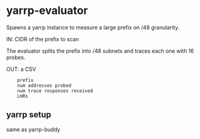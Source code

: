 yarrp-evaluator
================

Spawns a yarrp instance to measure a large prefix on /48 granularity.

IN: CIDR of the prefix to scan

The evaluator splits the prefix into /48 subnets and traces each one with 16 probes.

OUT: a CSV

```
    prefix
    num addresses probed
    num trace responses received
    LHRs
```

yarrp setup
-----------

same as yarrp-buddy
